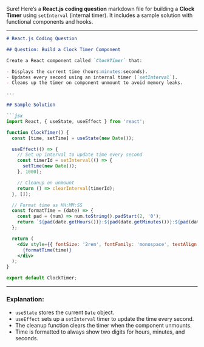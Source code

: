 Sure! Here’s a **React.js coding question** markdown file for building a **Clock Timer** using `setInterval` (internal timer). It includes a sample solution with functional components and hooks.

---

````markdown
# React.js Coding Question

## Question: Build a Clock Timer Component

Create a React component called `ClockTimer` that:

- Displays the current time (hours:minutes:seconds).
- Updates every second using an internal timer (`setInterval`).
- Cleans up the timer on component unmount to avoid memory leaks.

---

## Sample Solution

```jsx
import React, { useState, useEffect } from 'react';

function ClockTimer() {
  const [time, setTime] = useState(new Date());

  useEffect(() => {
    // Set up interval to update time every second
    const timerId = setInterval(() => {
      setTime(new Date());
    }, 1000);

    // Cleanup on unmount
    return () => clearInterval(timerId);
  }, []);

  // Format time as HH:MM:SS
  const formatTime = (date) => {
    const pad = (num) => num.toString().padStart(2, '0');
    return `${pad(date.getHours())}:${pad(date.getMinutes())}:${pad(date.getSeconds())}`;
  };

  return (
    <div style={{ fontSize: '2rem', fontFamily: 'monospace', textAlign: 'center', marginTop: '20px' }}>
      {formatTime(time)}
    </div>
  );
}

export default ClockTimer;
````

---

### Explanation:

* `useState` stores the current `Date` object.
* `useEffect` sets up a `setInterval` timer to update the time every second.
* The cleanup function clears the timer when the component unmounts.
* Time is formatted to always show two digits for hours, minutes, and seconds.

